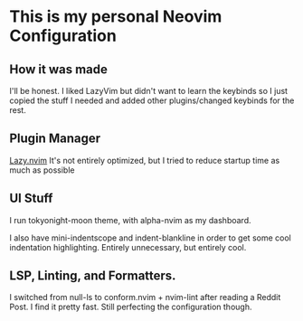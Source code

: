 # This is my personal Neovim Configuration

## How it was made

I'll be honest. I liked LazyVim but didn't want to learn the keybinds so I just copied the stuff I needed and added other plugins/changed keybinds for the rest.

## Plugin Manager

[Lazy.nvim](https://github.com/folke/lazy.nvim)
It's not entirely optimized, but I tried to reduce startup time as much as possible

## UI Stuff

I run tokyonight-moon theme, with alpha-nvim as my dashboard.

I also have mini-indentscope and indent-blankline in order to get some cool indentation highlighting. Entirely unnecessary, but entirely cool.

## LSP, Linting, and Formatters.

I switched from null-ls to conform.nvim + nvim-lint after reading a Reddit Post. I find it pretty fast. Still perfecting the configuration though.
